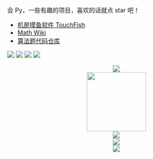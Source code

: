 会 Py，一些有趣的项目，喜欢的话就点 star 吧！
- [机房摸鱼软件 TouchFish](https://github.com/2044-space-elevator/TouchFish)
- [Math Wiki](https://github.com/M-Wiki/Math-Wiki)
- [算法题代码仓库](https://github.com/2044-space-elevator/OnlineJudgeCode)

[![](https://img.shields.io/badge/Luogu-@细数繁星-blue.svg?style=flat)](https://www.luogu.com.cn/user/824363)
[![](https://img.shields.io/badge/Zhihu-@细数繁星-blue.svg?style=flat)](https://www.zhihu.com/people/49-5-42-13)
[![](https://img.shields.io/badge/Bilibili-@颉之颃之_-pink.svg?style=flat)](https://space.bilibili.com/1059860848?spm_id_from=333.1007.0.0)
[![](https://img.shields.io/badge/朋友的网站-bopid-blue.svg?style=flat)](https://www.bopid.cn/)


<div align="center"> <img src="https://metrics.lecoq.io/2044-space-elevator?template=classic&config.timezone=Asia%2FShanghai"> </div>
<div align="center"> <img height="137px" src="https://github-readme-stats.vercel.app/api?username=2044-space-elevator&hide_title=true&hide_border=true&show_icons=trueline_height=21&text_color=000&icon_color=000&bg_color=0,ea6161,ffc64d,fffc4d,52fa5a&theme=graywhite" /> </div>
<div align="center"> <img src="https://github-readme-stats.vercel.app/api/top-langs/?username=2044-space-elevator&hide_title=true&hide_border=true&layout=compact&langs_count=6&text_color=000&icon_color=fff&bg_color=0,52fa5a,4dfcff,c64dff&theme=graywhite" /> </div>
<div align="center"> <img src="https://visitor-badge.glitch.me/badge?page_id=2044-space-elevator" /> </div>
<div align="center"> <img src="https://activity-graph.herokuapp.com/graph?username=2044-space-elevator&theme=xcode" /> </div>

<!---
2044-space-elevator/2044-space-elevator is a ✨ special ✨ repository because its `README.md` (this file) appears on your GitHub profile.
You can click the Preview link to take a look at your changes.
--->
